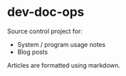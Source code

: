 # dev-doc-ops

Source control project for:

- System / program usage notes
- Blog posts

Articles are formatted using markdown.
